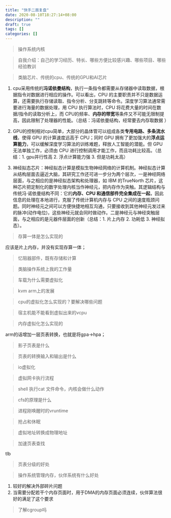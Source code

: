 ```yaml
---
title: "快手二面复盘"
date: 2020-08-10T18:27:14+08:00
description: ""
draft: true
tags: []
categories: []
---
```


> 操作系统内核



> 自我介绍：自己的学习经历、特长、哪些方便比较感兴趣、哪些项目、哪些经验教训



> 类脑芯片、传统的cpu、传统的GPU和AI芯片

1. cpu采用传统的**冯诺依曼结构**，执行一条指令都需要从存储器中读取数据，根据指令对数据进行相应的操作。可以看出，CPU 的主要职责并不只是数据运算，还需要执行存储读取、指令分析、分支跳转等命令。深度学习算法通常需要进行海量的数据处理，用 CPU 执行算法时，CPU 将花费大量的时间在数据/指令的读取分析上，而 CPU的频率、**内存的带宽**等条件又不可能无限制提高，因此限制了处理器的性能。（总结：冯诺依曼结构，经常要去内存取数据 ）

2. GPU的控制相对cpu简单，大部分的晶体管可以组成各类**专用电路、多条流水线**，使得 GPU 的计算速度远高于 CPU；同时 GPU 拥有了更加强大的**浮点运算能力**，可以缓解深度学习算法的训练难题，释放人工智能的潜能。但 GPU 无法单独工作，必须由 CPU 进行控制调用才能工作，而且功耗比较高。（总结：1. gpu并行性高 2. 浮点计算能力强 3. 但是功耗太高）

3. 神经拟态芯片：神经拟态计算是模拟生物神经网络的计算机制。神经拟态计算从结构层面去逼近大脑，其研究工作还可进一步分为两个层次，一是神经网络层面，与之相应的是神经拟态架构和处理器，如 IBM 的TrueNorth 芯片，这种芯片把定制化的数字处理内核当作神经元，把内存作为突触。其逻辑结构与传统冯·诺依曼结构不同：它的**内存、CPU 和通信部件完全集成在一起**，因此信息的处理在本地进行，克服了传统计算机内存与 CPU 之间的速度瓶颈问题。同时神经元之间可以方便快捷地相互沟通，只要接收到其他神经元发过来的脉冲(动作电位)，这些神经元就会同时做动作。二是神经元与神经突触层面，与之相应的是元器件层面的创新（总结：1. 片上内存 2. 功耗低 3. 神经拟态）。

> 存算一体是怎么实现的

应该是片上内存，并没有实现存算一体；

> 忆阻器部件，既有存储和计算



> 类脑操作系统上我的工作量



> 车载为什么需要虚拟化



> kvm arm上的发展



> cpu的虚拟化怎么实现的？要解决哪些问题



> 宿主机能不能看到虚拟出来的vcpu



> 内存虚拟化怎么实现的

arm的话增加一层页表转换，也就是将gpa->hpa；

> 影子页表是什么



> 页表的转换输入和输出是什么



> io虚拟化



> 虚拟网卡执行流程



> shell 执行cat 文件命令，内核会做什么动作



> cfs的原理是什么



> 进程刚唤醒时的vruntime



> 抢占和休眠



> 虚拟地址转换成物理地址



> 加速页表查找

tlb

> 页表分级的好处



> 操作系统管理内存，伙伴系统有什么好处

1. 较好的解决外部碎片问题
2. 当需要分配若干个内存页面时，用于DMA的内存页面必须连续，伙伴算法很好的满足了这个要求

> 了解cgroup吗



